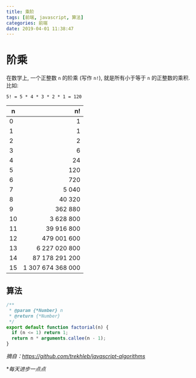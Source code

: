 ```yaml
---
title: 乘阶
tags: [前端, javascript, 算法]
categories: 前端
date: 2019-04-01 11:38:47
---
```


# 阶乘

在数学上, 一个正整数 `n` 的阶乘 (写作 `n!`), 就是所有小于等于 `n` 的正整数的乘积. 比如:

```
5! = 5 * 4 * 3 * 2 * 1 = 120
```

<!--more-->

| n   |                n! |
| --- | ----------------: |
| 0   |                 1 |
| 1   |                 1 |
| 2   |                 2 |
| 3   |                 6 |
| 4   |                24 |
| 5   |               120 |
| 6   |               720 |
| 7   |             5 040 |
| 8   |            40 320 |
| 9   |           362 880 |
| 10  |         3 628 800 |
| 11  |        39 916 800 |
| 12  |       479 001 600 |
| 13  |     6 227 020 800 |
| 14  |    87 178 291 200 |
| 15  | 1 307 674 368 000 |

## 算法

```js
/**
 * @param {*Number} n
 * @return {*Number}
 */
export default function factorial(n) {
  if (n <= 1) return 1;
  return n * arguments.callee(n - 1);
}
```

_摘自：https://github.com/trekhleb/javascript-algorithms_

\*_每天进步一点点_

<style>
  table { width: 300px; }
</style>
